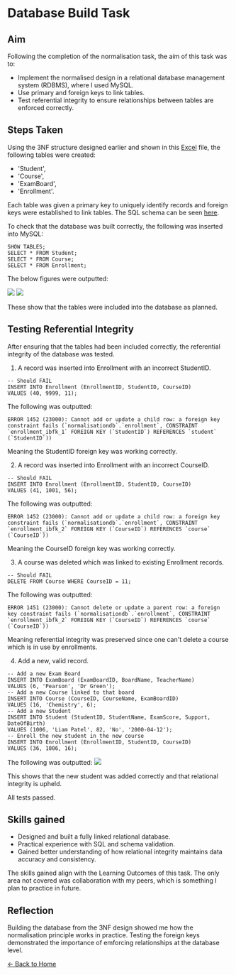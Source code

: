 # Database Build Task 

## Aim
Following the completion of the normalisation task, the aim of this task was to:
- Implement the normalised design in a relational database management system (RDBMS), where I used MySQL.
- Use primary and foreign keys to link tables.
- Test referential integrity to ensure relationships between tables are enforced correctly.

## Steps Taken
Using the 3NF structure designed earlier and shown in this [Excel](nf.xlsx) file, the following tables were created:
- 'Student',
- 'Course',
- 'ExamBoard',
- 'Enrollment'.
  
Each table was given a primary key to uniquely identify records and foreign keys were established to link tables. The SQL schema can be seen [here](databuild.sql).

To check that the database was built correctly, the following was inserted into MySQL:
```
SHOW TABLES;
SELECT * FROM Student;
SELECT * FROM Course;
SELECT * FROM Enrollment;
```

The below figures were outputted:

![](/images/Fig3.png)
![](/images/Fig4.png)

These show that the tables were included into the database as planned.

## Testing Referential Integrity
After ensuring that the tables had been included correctly, the referential integrity of the database was tested.

1. A record was inserted into Enrollment with an incorrect StudentID.
```
-- Should FAIL
INSERT INTO Enrollment (EnrollmentID, StudentID, CourseID)
VALUES (40, 9999, 11);
```
The following was outputted:
```
ERROR 1452 (23000): Cannot add or update a child row: a foreign key constraint fails (`normalisationdb`.`enrollment`, CONSTRAINT `enrollment_ibfk_1` FOREIGN KEY (`StudentID`) REFERENCES `student` (`StudentID`))
```
Meaning the StudentID foreign key was working correctly.

2. A record was inserted into Enrollment with an incorrect CourseID.
```
-- Should FAIL
INSERT INTO Enrollment (EnrollmentID, StudentID, CourseID)
VALUES (41, 1001, 56);
```
The following was outputted:
```
ERROR 1452 (23000): Cannot add or update a child row: a foreign key constraint fails (`normalisationdb`.`enrollment`, CONSTRAINT `enrollment_ibfk_2` FOREIGN KEY (`CourseID`) REFERENCES `course` (`CourseID`))
```
Meaning the CourseID foreign key was working correctly.

3. A course was deleted which was linked to existing Enrollment records.
```
-- Should FAIL
DELETE FROM Course WHERE CourseID = 11;
```
The following was outputted:
```
ERROR 1451 (23000): Cannot delete or update a parent row: a foreign key constraint fails (`normalisationdb`.`enrollment`, CONSTRAINT `enrollment_ibfk_2` FOREIGN KEY (`CourseID`) REFERENCES `course` (`CourseID`))
```
Meaning referential integrity was preserved since one can't delete a course which is in use by enrollments.

4. Add a new, valid record.
```
-- Add a new Exam Board
INSERT INTO ExamBoard (ExamBoardID, BoardName, TeacherName)
VALUES (6, 'Pearson', 'Dr Green');
-- Add a new Course linked to that board
INSERT INTO Course (CourseID, CourseName, ExamBoardID)
VALUES (16, 'Chemistry', 6);
-- Add a new Student
INSERT INTO Student (StudentID, StudentName, ExamScore, Support, DateOfBirth)
VALUES (1006, 'Liam Patel', 82, 'No', '2000-04-12');
-- Enroll the new student in the new course
INSERT INTO Enrollment (EnrollmentID, StudentID, CourseID)
VALUES (36, 1006, 16);
```
The following was outputted:
![](/images/Fig5.png)

This shows that the new student was added correctly and that relational integrity is upheld.

All tests passed.

## Skills gained
- Designed and built a fully linked relational database.
- Practical experience with SQL and schema validation.
- Gained better understanding of how relational integrity maintains data accuracy and consistency.

The skills gained align with the Learning Outcomes of this task. The only area not covered was collaboration with my peers, which is something I plan to practice in future.

## Reflection
Building the database from the 3NF design showed me how the normalisation principle works in practice. Testing the foreign keys demonstrated the importance of emforcing relationships at the database level.

[← Back to Home](https://mmiz02.github.io/eportfolio/)










